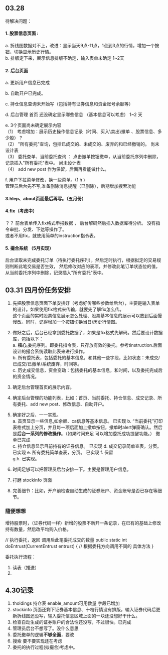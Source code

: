 ## 03.28   
  待解决问题：   
#### 1. 股票信息页面 :    
a. 折线图数据对不上，改进：显示当天9点-11点，1点到3点的行情，增加一个按钮，切换显示历史行情。   
b. 排版定下来，展示信息排版不确定，输入表单未确定		1~2天

#### 2. 后台页面   
a. 更新用户信息已完成 

b. 自助开户已完成。  

c. 持仓信息查询未开始写（包括持有证券信息和资金账号余额等）	

d. 后台管理 首页 还没确定显示哪些信息  （基本信息可以考虑）	1~2 天

e. 3个页面尚未确定展示内容    
（1） 考虑增加：展示历史操作信息记录（时间、买入\卖出\撤单 、股票信息、多少股）	?    
（2） "所有委托"查询，包括已成交的、未成交的、废弃的和已经撤销的。			尚未设计表   
（3） 委托查单、当前委托查询 ： 点击撤单按钮撤单，从当前委托序列中删除，记录插入"所有委托"表中。		尚未设计表    
（4） add new post 作为保留，后面再看能做什么。

f. 用户下拉菜单修改，换一些菜单。(1 h )   
管理员后台先不写,准备删除消息提醒（已删除），后期增加搜索功能

#### 3.hlep、about页面最后再写。（五月份）
 
#### 4.fix（考虑中）   
？？ 前台表单传入fix格式申报数据  ， 后台解码然后插入数据库待分析。 没有指令审批、分发、下达等操作了。   
或者不用fix，就使用简单的instruction指令表。

#### 5. 撮合系统 （5月实现）
后台读取未完成委托订单（待执行委托序列），然后定时执行，根据拟定的交易规则判断此笔交易是否生效，
	然后修改对应的表项，并修改此笔订单状态位的值，从当前委托序列中删除，记录插入"所有委托"表中。
  
  
## 03.31 四月份任务安排   
1. 先把股票信息页面下单安排好（考虑好传哪些参数给后台），主要是输入表单的设计。如果使用fix格式来传输，就要先了解fix怎么传。   
这个页面的实时股票信息展示怎么处理、股票基本信息的展示可以放到后面慢慢改。同时，记得增加一个按钮切换当日/历史行情图。

2. 做好之后，后台已经拿到委托数据了，如果是fix格式先解码。然后要设计数据库，包括以下：    
  a. **核心**,委托序列。即委托指令表，只存放有效的委托。参考tinstruction.后面设计的撮合系统读取此表来进行操作。   
  b. 所有委托表，包括委托的基本信息，和其他一些字段，比如状态：未成交/已成交/已撤单/系统废弃，时间等。   
  c. 历史成交信息，资金变动：包括委托的基本信息，和时间，以及委托完成后的资金情况。
  
3. 确定后台管理首页的展示内容。

4. 确定后台管理的功能列表，比如：首页、当前委托、持仓信息、成交记录、所有委托、add new post、修改信息、自助开户。

5. 确定好之后，一一实现。  
  a. 首页显示一些信息,如余额、ca信息等基本信息。 已实现
  b. “当前委托”打印表格式加上分页，并且每一项后面加上撤单按钮，撤单时alert弹窗确认。然后是**后台一系列的修改操作**。（如果时间充足 可以增加委托成功提醒功能。） 撤单已完成  
  c. 持仓信息显示目前持有的证券信息。   已实现
  d. 成交记录简单查表，分页。   已实现
  e. 所有委托简单查表，分页。   已实现
  f. 保留   
  g.h. 已实现。
  
6. 时间足够可以把管理员后台安排一下。主要是管理用户信息。

7. 打磨 stockinfo 页面

8. 完善细节：比如，开户前检查自动生成的证券账户、资金账号是否已存在等细节。

### 隨便想想  
  增持股票时，（证券代码一样）新增的股票不新开一条记录，在已有的基础上修改持有数量，然后改平均购入价格。

// 执行委托，返回 调用后此笔委托成交的数量
public static int doEntrust(CurrentEntrust entrust)
{
	// 根据委托方向调用不同的 具体方法
}

委托执行流程：
1. 读表（推送）
2. 

## 4.30记录   
1. tholdings 持仓表 enable_amount可用数量 字段已增加
2. stockinfo 页面还剩下证券基本信息、十档行情没有排版，输入证券代码后更新折线图还没写，输入委托信息区域上面的一块还没想好干什么。
3. 检查自动生成的证券账户的合法性还没写，不过很快。已完成
4. 管理员后台不想写了。没什么意思
5. 委托撤单的逻辑**不够全面**，要改
6. 搜索 要不要实现还在考虑
7. 委托的执行过程(拟撮合)考虑中。